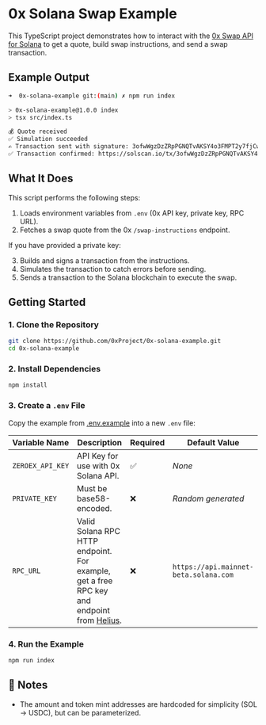 # 0x Solana Swap Example

This TypeScript project demonstrates how to interact with the [0x Swap API for Solana](https://docs.0x.org) to get a quote, build swap instructions, and send a swap transaction.

## Example Output

```bash
➜  0x-solana-example git:(main) ✗ npm run index

> 0x-solana-example@1.0.0 index
> tsx src/index.ts

💰 Quote received
✅ Simulation succeeded
✍️ Transaction sent with signature: 3ofwWgzDzZRpPGNQTvAKSY4o3FMPT2y7fjCw6UtTAMTnvHj26TPaYVJWM88v28jNeey5CdX9sWGcVfPYfQNQsSBa
✅ Transaction confirmed: https://solscan.io/tx/3ofwWgzDzZRpPGNQTvAKSY4o3FMPT2y7fjCw6UtTAMTnvHj26TPaYVJWM88v28jNeey5CdX9sWGcVfPYfQNQsSBa
```

## What It Does

This script performs the following steps:

1. Loads environment variables from `.env` (0x API key, private key, RPC URL).
2. Fetches a swap quote from the 0x `/swap-instructions` endpoint.

If you have provided a private key:

3. Builds and signs a transaction from the instructions.
4. Simulates the transaction to catch errors before sending.
5. Sends a transaction to the Solana blockchain to execute the swap.

## Getting Started

### 1. Clone the Repository

```bash
git clone https://github.com/0xProject/0x-solana-example.git
cd 0x-solana-example
```

### 2. Install Dependencies

```bash
npm install
```

### 3. Create a `.env` File

Copy the example from [.env.example](./.env.example) into a new `.env` file:

| Variable Name    | Description                                                                                                          | Required | Default Value                         |
| ---------------- | -------------------------------------------------------------------------------------------------------------------- | -------- | ------------------------------------- |
| `ZEROEX_API_KEY` | API Key for use with 0x Solana API.                                                                                  | ✅       | _None_                                |
| `PRIVATE_KEY`    | Must be base58-encoded.                                                                                              | ❌       | _Random generated_                    |
| `RPC_URL`        | Valid Solana RPC HTTP endpoint. For example, get a free RPC key and endpoint from [Helius](https://www.helius.dev/). | ❌       | `https://api.mainnet-beta.solana.com` |

### 4. Run the Example

```bash
npm run index
```

## 📝 Notes

- The amount and token mint addresses are hardcoded for simplicity (SOL → USDC), but can be parameterized.
